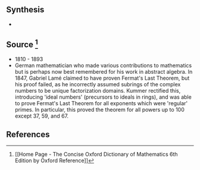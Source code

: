 ## Synthesis
- 
## Source [^1]
- 1810 - 1893
- German mathematician who made various contributions to mathematics but is perhaps now best remembered for his work in abstract algebra. In 1847, Gabriel Lamé claimed to have proven Fermat's Last Theorem, but his proof failed, as he incorrectly assumed subrings of the complex numbers to be unique factorization domains. Kummer rectified this, introducing 'ideal numbers' (precursors to ideals in rings), and was able to prove Fermat's Last Theorem for all exponents which were 'regular' primes. In particular, this proved the theorem for all powers up to 100 except 37, 59, and 67.
## References

[^1]: [[Home Page - The Concise Oxford Dictionary of Mathematics 6th Edition by Oxford Reference]]